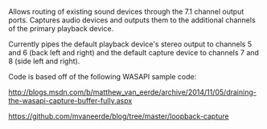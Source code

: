Allows routing of existing sound devices through the 7.1 channel output ports. Captures audio devices and outputs them to the additional channels of the primary playback device.

Currently pipes the default playback device's stereo output to channels 5 and 6 (back left and right) and the default capture device to channels 7 and 8 (side left and right).

Code is based off of the following WASAPI sample code:

http://blogs.msdn.com/b/matthew_van_eerde/archive/2014/11/05/draining-the-wasapi-capture-buffer-fully.aspx

https://github.com/mvaneerde/blog/tree/master/loopback-capture
